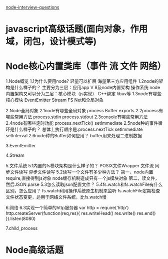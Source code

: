 [node-interview-questions](https://github.com/jimuyouyou/node-interview-questions)
# javascript高级话题(面向对象，作用域，闭包，设计模式等) #

# Node核心内置类库（事件 流 文件 网络） #
1.Node概览
1.1为什么要用node?
轻量可以扩展
海量第三方应用组件
1.2node的架构是什么样子的？
主要分为三层：应用app V 8及node内置架构 操作系统
node内置架构又可以分为三层：核心模块（js实现） C++绑定 libuv等
1.3node有哪些核心模块
EventEmitter Stream FS Net和全局对象


2.Node全局对象
2.1node有哪些全局对象
process Buffer exports
2.2process有哪些常用方法
process.stdin process.stdout
2.3console有哪些常用方法
2.4node有哪些定时功能
process.nextTick()
setImmediate
2.5node种的事件循环是什么样子的？
总体上执行顺序是:process.nextTick setImmediate setInterval
2.6node种的Buffer如何应用？
buffer用来处理二进制数据

3.EventEmitter

4.Stream

5.文件系统
5.1内置的fs模块架构是什么样子的？
POSIX文件Wrapper
文件流
同步文件读写
异步文件读写
5.2读写一个文件有多少种方法？
第一，node内置require,直接得到js对象
      node缓存机制造成只有一个js模块对象
第二，读文件，然后JSON.parse
5.3怎么读取json配置文件？
5.4fs.watch和fs.watchFile有什么区别，怎么应用？
fs.watch利用操作系统原生机制来监听
fs.watchFile定期检查文件状态变更，适用于网络文件系统，比fs.watch慢

6.网络
6.3实现一个简单的http服务器
var http = require('http')
http.createServer(function(req,res){
  res.writeHead()
  res.write()
  res.end()
}).listen(8080)

7.child_process



# Node高级话题 #


